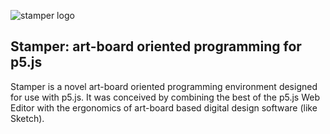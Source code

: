 ![stamper logo](https://files.cargocollective.com/c46725/Stamper-logo-3x.png)

## Stamper: art-board oriented programming for p5.js

Stamper is a novel art-board oriented programming environment designed for use with p5.js. It was conceived by combining the best of the p5.js Web Editor with the ergonomics of art-board based digital design software (like Sketch).
